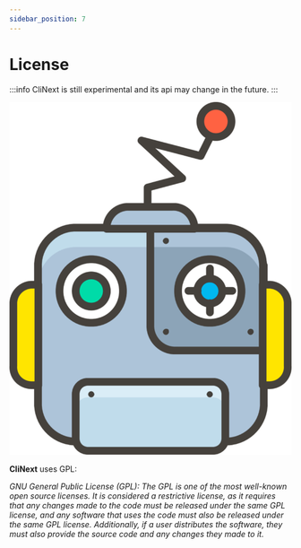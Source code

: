 ```yaml
---
sidebar_position: 7
---
```


# License

:::info
CliNext is still experimental and its api may change in the future.
:::

![logo](/img/icon_xs.svg)

**CliNext** uses GPL:

*GNU General Public License (GPL): The GPL is one of the most well-known open source licenses. It is considered a restrictive license, as it requires that any changes made to the code must be released under the same GPL license, and any software that uses the code must also be released under the same GPL license. Additionally, if a user distributes the software, they must also provide the source code and any changes they made to it.*